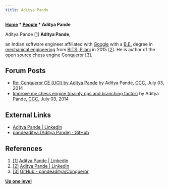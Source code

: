 ```yaml
---
title: Aditya Pande
---
```

**[Home](Home "Home") * [People](People "People") * Aditya Pande**

[](https://www.linkedin.com/in/adityapande1/) Aditya Pande <a id="cite-note-1" href="#cite-ref-1">[1]</a>
**Aditya Pande**,

an Indian software engineer affiliated with [Google](index.php?title=Google&action=edit&redlink=1 "Google (page does not exist)") with a [B.E.](https://en.wikipedia.org/wiki/Bachelor_of_Engineering) degree in [mechanical engineering](https://en.wikipedia.org/wiki/Mechanical_engineering) from [BITS, Pilani](https://en.wikipedia.org/wiki/Birla_Institute_of_Technology_and_Science,_Pilani) in 2015 <a id="cite-note-2" href="#cite-ref-2">[2]</a>. He is author of the [open source chess engine](Category:Open_Source "Category:Open Source") [Conqueror](Conqueror "Conqueror") <a id="cite-note-3" href="#cite-ref-3">[3]</a>.

## Forum Posts

- [Re: Conqueror CE (UCI) by Aditya Pande](http://www.talkchess.com/forum3/viewtopic.php?f=2&t=52773&start=15) by Aditya Pande, [CCC](CCC "CCC"), July 03, 2014
- [Improve my chess engine (mainly nps and branching factor)](http://www.talkchess.com/forum/viewtopic.php?t=52847) by Aditya Pande, [CCC](CCC "CCC"), July 03, 2014

## External Links

- [Aditya Pande | LinkedIn](https://www.linkedin.com/in/adityapande1/)
- [pandeaditya (Aditya Pande) · GitHub](https://github.com/pandeaditya)

## References

1. <a id="cite-ref-1" href="#cite-note-1">[1]</a> [Aditya Pande | LinkedIn](https://www.linkedin.com/in/adityapande1/)
1. <a id="cite-ref-2" href="#cite-note-2">[2]</a> [Aditya Pande | LinkedIn](https://www.linkedin.com/in/adityapande1/)
1. <a id="cite-ref-3" href="#cite-note-3">[3]</a> [GitHub - pandeaditya/Conqueror](https://github.com/pandeaditya/Conqueror)

**[Up one level](People "People")**

